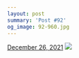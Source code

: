 ```yaml
---
layout: post
summary: 'Post #92'
og_image: 92-960.jpg
---
```


<p>
  <time>
    <a href="/92">December 26, 2021</a>
  </time>
  <a href="/92">
    <img src="{{ site.assets_url }}/92-480.jpg" srcset="{{ site.assets_url }}/92-240.jpg 240w, {{ site.assets_url }}/92-480.jpg 480w, {{ site.assets_url }}/92-720.jpg 720w, {{ site.assets_url }}/92-960.jpg 960w" sizes="(min-width: 700px) 50vw, calc(100vw - 2rem)" />
  </a>
</p>
